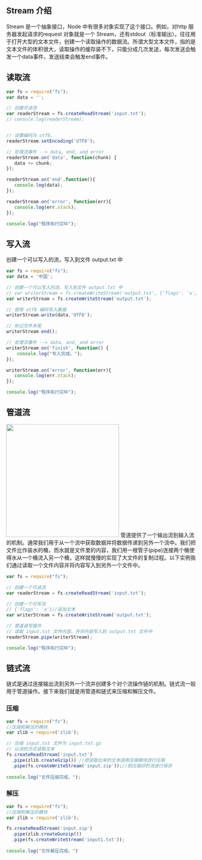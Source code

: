 ## Stream 介绍
Stream 是一个抽象接口，Node 中有很多对象实现了这个接口。例如，对http 服务器发起请求的request 对象就是一个 Stream，还有stdout（标准输出）。往往用于打开大型的文本文件，创建一个读取操作的数据流。所谓大型文本文件，指的是文本文件的体积很大，读取操作的缓存装不下，只能分成几次发送，每次发送会触发一个data事件，发送结束会触发end事件。

## 读取流
```javascript
var fs = require("fs");
var data = '';

// 创建可读流
var readerStream = fs.createReadStream('input.txt');
// console.log(readerStream);


// 设置编码为 utf8。
readerStream.setEncoding('UTF8');

// 处理流事件 --> data, end, and error
readerStream.on('data', function(chunk) {
   data += chunk;
});

readerStream.on('end',function(){
   console.log(data);
});

readerStream.on('error', function(err){
   console.log(err.stack);
});

console.log("程序执行完毕");
```

## 写入流
创建一个可以写入的流，写入到文件 output.txt 中
```javascript
var fs = require("fs");
var data = '中国';

// 创建一个可以写入的流，写入到文件 output.txt 中
// var writerStream = fs.createWriteStream('output.txt', {'flags': 'a'}); //追加文本
var writerStream = fs.createWriteStream('output.txt');

// 使用 utf8 编码写入数据
writerStream.write(data,'UTF8');

// 标记文件末尾
writerStream.end();

// 处理流事件 --> data, end, and error
writerStream.on('finish', function() {
    console.log("写入完成。");
});

writerStream.on('error', function(err){
   console.log(err.stack);
});

console.log("程序执行完毕");
```

## 管道流
<img src="https://sfault-image.b0.upaiyun.com/eb/90/eb907d19321d2aa50a6853acbb543fbc_articlex" height = "300" />
管道提供了一个输出流到输入流的机制。通常我们用于从一个流中获取数据并将数据传递到另外一个流中。我们把文件比作装水的桶，而水就是文件里的内容，我们用一根管子(pipe)连接两个桶使得水从一个桶流入另一个桶，这样就慢慢的实现了大文件的复制过程。以下实例我们通过读取一个文件内容并将内容写入到另外一个文件中。

```javascript
var fs = require("fs");

// 创建一个可读流
var readerStream = fs.createReadStream('input.txt');

// 创建一个可写流 
// {'flags': 'a'}//追加文本
var writerStream = fs.createWriteStream('output.txt');

// 管道读写操作
// 读取 input.txt 文件内容，并将内容写入到 output.txt 文件中
readerStream.pipe(writerStream);

console.log("程序执行完毕");
```

## 链式流
链式是通过连接输出流到另外一个流并创建多个对个流操作链的机制。链式流一般用于管道操作。接下来我们就是用管道和链式来压缩和解压文件。

### 压缩
```javascript
var fs = require("fs");
//压缩和解压的模块
var zlib = require('zlib');

// 压缩 input.txt 文件为 input.txt.gz
// 以流的方式读取文本
fs.createReadStream('input.txt')
  .pipe(zlib.createGzip()) //把读取出来的文本调用压缩模块进行压缩
  .pipe(fs.createWriteStream('input.zip'));//把压缩好的流进行保存
  
console.log("文件压缩完成。");
```

### 解压
```javascript
var fs = require("fs");
//压缩和解压的模块
var zlib = require('zlib');

fs.createReadStream('input.zip')
  .pipe(zlib.createGunzip())
  .pipe(fs.createWriteStream('input1.txt'));
  
console.log("文件解压完成。")
```
